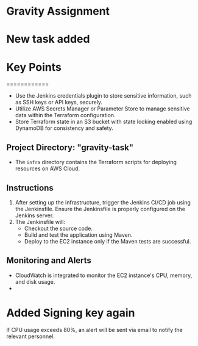 # Gravity Assignment

# New task added

# Key Points
============

* Use the Jenkins credentials plugin to store sensitive information, such as SSH keys or API keys, securely.
* Utilize AWS Secrets Manager or Parameter Store to manage sensitive data within the Terraform configuration.
* Store Terraform state in an S3 bucket with state locking enabled using DynamoDB for consistency and safety.

## Project Directory: "gravity-task"

* The `infra` directory contains the Terraform scripts for deploying resources on AWS Cloud.

## Instructions

1. After setting up the infrastructure, trigger the Jenkins CI/CD job using the Jenkinsfile. Ensure the Jenkinsfile is properly configured on the Jenkins server.
2. The Jenkinsfile will:
   * Checkout the source code.
   * Build and test the application using Maven.
   * Deploy to the EC2 instance only if the Maven tests are successful.

## Monitoring and Alerts

* CloudWatch is integrated to monitor the EC2 instance's CPU, memory, and disk usage.
* 
# Added Signing key again
If CPU usage exceeds 80%, an alert will be sent via email to notify the relevant personnel.
